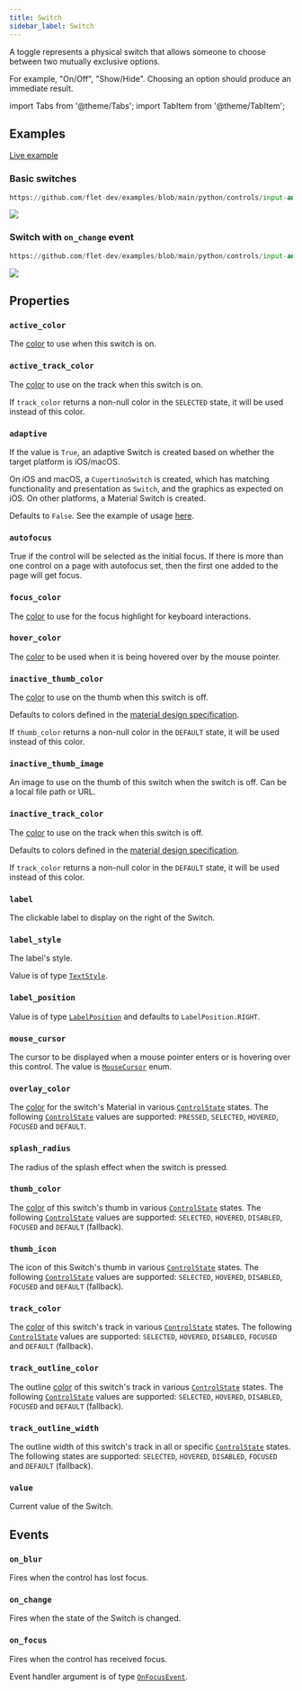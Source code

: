 ```yaml
---
title: Switch
sidebar_label: Switch
---
```


A toggle represents a physical switch that allows someone to choose between two mutually exclusive options.

For example, "On/Off", "Show/Hide". Choosing an option should produce an immediate result.

import Tabs from '@theme/Tabs';
import TabItem from '@theme/TabItem';

## Examples

[Live example](https://flet-controls-gallery.fly.dev/input/switch)

### Basic switches


```python reference
https://github.com/flet-dev/examples/blob/main/python/controls/input-and-selections/switch/switch-basic.py
```


<img src="/img/docs/controls/switch/basic-switch.gif" className="screenshot-30"/>

### Switch with `on_change` event


```python reference
https://github.com/flet-dev/examples/blob/main/python/controls/input-and-selections/switch/switch-with-event.py
```


<img src="/img/docs/controls/switch/switch-with-change-event.gif" className="screenshot-30"/>

## Properties

### `active_color`

The [color](/docs/reference/colors) to use when this switch is on.

### `active_track_color`

The [color](/docs/reference/colors) to use on the track when this switch is on.

If `track_color` returns a non-null color in the `SELECTED` state, it will be used instead of this color.

### `adaptive`

If the value is `True`, an adaptive Switch is created based on whether the target platform is iOS/macOS.

On iOS and macOS, a `CupertinoSwitch` is created, which has matching functionality and presentation as `Switch`, and the graphics as expected on iOS. On other platforms, a Material Switch is created.

Defaults to `False`. See the example of
usage [here](/docs/controls/cupertinoswitch#cupertinoswitch-and-adaptive-switch).

### `autofocus`

True if the control will be selected as the initial focus. If there is more than one control on a page with autofocus set, then the first one added to the page will get focus.

### `focus_color`

The [color](/docs/reference/colors) to use for the focus highlight for keyboard interactions.

### `hover_color`

The [color](/docs/reference/colors) to be used when it is being hovered over by the mouse pointer.

### `inactive_thumb_color`

The [color](/docs/reference/colors) to use on the thumb when this switch is off.

Defaults to colors defined in the [material design specification](https://m3.material.io/components/switch/specs).

If `thumb_color` returns a non-null color in the `DEFAULT` state, it will be used instead of this color.

### `inactive_thumb_image`

An image to use on the thumb of this switch when the switch is off. Can be a local file path or URL.

### `inactive_track_color`

The [color](/docs/reference/colors) to use on the track when this switch is off.

Defaults to colors defined in the [material design specification](https://m3.material.io/components/switch/specs).

If `track_color` returns a non-null color in the `DEFAULT` state, it will be used instead of this color.

### `label`

The clickable label to display on the right of the Switch.

### `label_style`

The label's style.

Value is of type [`TextStyle`](/docs/reference/types/textstyle).

### `label_position`

Value is of type [`LabelPosition`](/docs/reference/types/labelposition) and defaults to `LabelPosition.RIGHT`.

### `mouse_cursor`

The cursor to be displayed when a mouse pointer enters or is hovering over this control.
The value is [`MouseCursor`](/docs/reference/types/mousecursor) enum.

### `overlay_color`

The [color](/docs/reference/colors) for the switch's Material in
various [`ControlState`](/docs/reference/types/controlstate) states.
The following [`ControlState`](/docs/reference/types/controlstate) values are
supported: `PRESSED`, `SELECTED`, `HOVERED`, `FOCUSED` and `DEFAULT`.

### `splash_radius`

The radius of the splash effect when the switch is pressed.

### `thumb_color`

The [color](/docs/reference/colors) of this switch's thumb in
various [`ControlState`](/docs/reference/types/controlstate) states.
The following [`ControlState`](/docs/reference/types/controlstate) values are
supported: `SELECTED`, `HOVERED`, `DISABLED`, `FOCUSED` and `DEFAULT` (fallback).

### `thumb_icon`

The icon of this Switch's thumb in various [`ControlState`](/docs/reference/types/controlstate) states.
The following [`ControlState`](/docs/reference/types/controlstate) values are
supported: `SELECTED`, `HOVERED`, `DISABLED`, `FOCUSED` and `DEFAULT` (fallback).

### `track_color`

The [color](/docs/reference/colors) of this switch's track in
various [`ControlState`](/docs/reference/types/controlstate) states.
The following [`ControlState`](/docs/reference/types/controlstate) values are
supported: `SELECTED`, `HOVERED`, `DISABLED`, `FOCUSED` and `DEFAULT` (fallback).

### `track_outline_color`

The outline [color](/docs/reference/colors) of this switch's track in
various [`ControlState`](/docs/reference/types/controlstate) states.
The following [`ControlState`](/docs/reference/types/controlstate) values are
supported: `SELECTED`, `HOVERED`, `DISABLED`, `FOCUSED` and `DEFAULT` (fallback).

### `track_outline_width`

The outline width of this switch's track in all or specific [`ControlState`](/docs/reference/types/controlstate) states. 
The following states are supported: `SELECTED`, `HOVERED`, `DISABLED`, `FOCUSED` and `DEFAULT` (fallback).

### `value`

Current value of the Switch.

## Events

### `on_blur`

Fires when the control has lost focus.

### `on_change`

Fires when the state of the Switch is changed.

### `on_focus`

Fires when the control has received focus.

Event handler argument is of type [`OnFocusEvent`](/docs/reference/types/onfocusevent).
